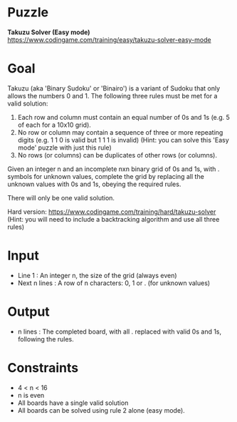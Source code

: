 # Puzzle
**Takuzu Solver (Easy mode)** https://www.codingame.com/training/easy/takuzu-solver-easy-mode

# Goal
Takuzu (aka 'Binary Sudoku' or 'Binairo') is a variant of Sudoku that only allows the numbers 0 and 1. The following three rules must be met for a valid solution:  
1. Each row and column must contain an equal number of 0s and 1s (e.g. 5 of each for a 10x10 grid).
2. No row or column may contain a sequence of three or more repeating digits (e.g. 1 1 0 is valid but 1 1 1 is invalid) (Hint: you can solve this 'Easy mode' puzzle with just this rule)
3. No rows (or columns) can be duplicates of other rows (or columns).

Given an integer n and an incomplete nxn binary grid of 0s and 1s, with . symbols for unknown values, complete the grid by replacing all the unknown values with 0s and 1s, obeying the required rules.

There will only be one valid solution.

Hard version: https://www.codingame.com/training/hard/takuzu-solver (Hint: you will need to include a backtracking algorithm and use all three rules)

# Input
* Line 1 : An integer n, the size of the grid (always even)
* Next n lines : A row of n characters: 0, 1 or . (for unknown values)

# Output
* n lines : The completed board, with all . replaced with valid 0s and 1s, following the rules.

# Constraints
* 4 < n < 16
* n is even
* All boards have a single valid solution
* All boards can be solved using rule 2 alone (easy mode).
